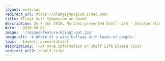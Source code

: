 ```yaml
---
layout: external
redirect_url: https://klangsymposium.sched.com/
title: Klingt Gut! Symposium on Sound
description: On 7 Jun 2018, Mariana presented Shelf Life - Incorporating Accessibility to Sound Design at at the Kling Gut symposium, Hamburg. In this presentation she talked about the development of the short film Shelf Life as well as premiered the film. 
date:   2018-06-07
image:  '/images/feature-klingt-gut.jpg'
image-alt: 'A photo of a wide hallway with loads of people.'
tags:   [event, presentation]
description2:  For more information on Shelf Life please visit
redirect_url2: /shelf-life/
---
```

